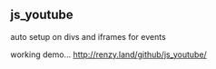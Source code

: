 ## js_youtube
auto setup on divs and iframes for events

working demo...
http://renzy.land/github/js_youtube/
